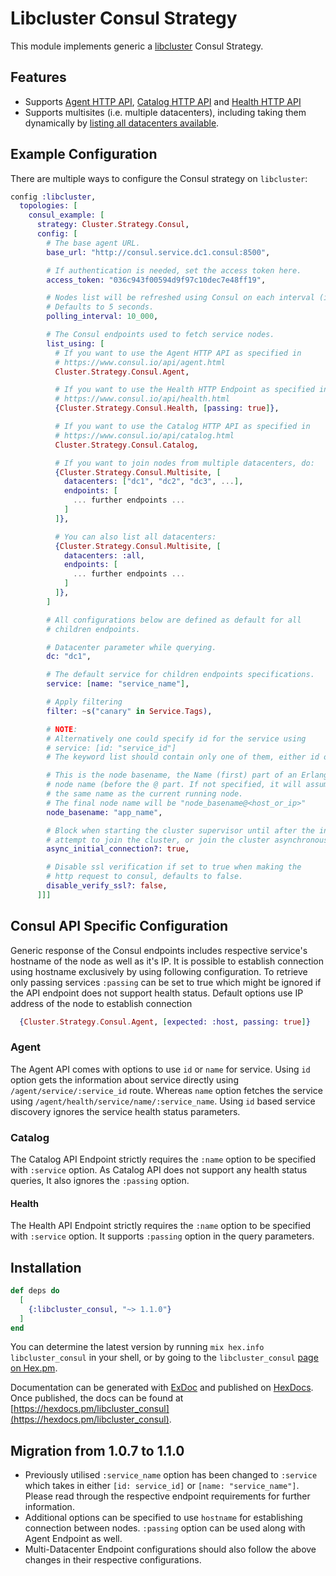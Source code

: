 # Libcluster Consul Strategy

This module implements generic a [libcluster](https://github.com/bitwalker/libcluster) Consul Strategy.

## Features

- Supports [Agent HTTP API](https://www.consul.io/api/agent.html), [Catalog HTTP API](https://www.consul.io/api/catalog.html) and [Health HTTP API](https://www.consul.io/api/health.html)
- Supports multisites (i.e. multiple datacenters), including taking them dynamically by [listing all datacenters available](https://www.consul.io/api/catalog.html#list-datacenters).

## Example Configuration

There are multiple ways to configure the Consul strategy on `libcluster`:

```elixir
config :libcluster,
  topologies: [
    consul_example: [
      strategy: Cluster.Strategy.Consul,
      config: [
        # The base agent URL.
        base_url: "http://consul.service.dc1.consul:8500",

        # If authentication is needed, set the access token here.
        access_token: "036c943f00594d9f97c10dec7e48ff19",

        # Nodes list will be refreshed using Consul on each interval (in µs).
        # Defaults to 5 seconds.
        polling_interval: 10_000,

        # The Consul endpoints used to fetch service nodes.
        list_using: [
          # If you want to use the Agent HTTP API as specified in
          # https://www.consul.io/api/agent.html
          Cluster.Strategy.Consul.Agent,

          # If you want to use the Health HTTP Endpoint as specified in
          # https://www.consul.io/api/health.html
          {Cluster.Strategy.Consul.Health, [passing: true]},

          # If you want to use the Catalog HTTP API as specified in
          # https://www.consul.io/api/catalog.html
          Cluster.Strategy.Consul.Catalog,

          # If you want to join nodes from multiple datacenters, do:
          {Cluster.Strategy.Consul.Multisite, [
            datacenters: ["dc1", "dc2", "dc3", ...],
            endpoints: [
              ... further endpoints ...
            ]
          ]},

          # You can also list all datacenters:
          {Cluster.Strategy.Consul.Multisite, [
            datacenters: :all,
            endpoints: [
              ... further endpoints ...
            ]
          ]},
        ]

        # All configurations below are defined as default for all
        # children endpoints.

        # Datacenter parameter while querying.
        dc: "dc1",

        # The default service for children endpoints specifications.
        service: [name: "service_name"],

        # Apply filtering
        filter: ~s("canary" in Service.Tags),

        # NOTE:
        # Alternatively one could specify id for the service using
        # service: [id: "service_id"]
        # The keyword list should contain only one of them, either id or name.

        # This is the node basename, the Name (first) part of an Erlang
        # node name (before the @ part. If not specified, it will assume
        # the same name as the current running node.
        # The final node name will be "node_basename@<host_or_ip>"
        node_basename: "app_name",

        # Block when starting the cluster supervisor until after the initial
        # attempt to join the cluster, or join the cluster asynchronously.
        async_initial_connection?: true,

        # Disable ssl verification if set to true when making the
        # http request to consul, defaults to false.
        disable_verify_ssl?: false,
      ]]]
```

## Consul API Specific Configuration

Generic response of the Consul endpoints includes respective service's hostname of the node as well as it's IP. It is possible to establish connection using hostname exclusively by using following configuration. To retrieve only passing services `:passing` can be set to true which might be ignored if the API endpoint does not support health status. Default options use IP address of the node to establish connection

```elixir
  {Cluster.Strategy.Consul.Agent, [expected: :host, passing: true]}
```

### Agent

The Agent API comes with options to use `id` or `name` for service. Using `id` option gets the information about service directly using `/agent/service/:service_id` route. Whereas `name` option fetches the service using `/agent/health/service/name/:service_name`. Using `id` based service discovery ignores the service health status parameters. 

### Catalog

The Catalog API Endpoint strictly requires the `:name` option to be specified with `:service` option. As Catalog API does not support any health status queries, It also ignores the `:passing` option. 

#### Health

The Health API Endpoint strictly requires the `:name` option to be specified with `:service` option. It supports `:passing` option in the query parameters.


## Installation

```elixir
def deps do
  [
    {:libcluster_consul, "~> 1.1.0"}
  ]
end
```

You can determine the latest version by running `mix hex.info libcluster_consul` in your shell, or by going to the `libcluster_consul` [page on Hex.pm](https://hex.pm/packages/libcluster_consul).

Documentation can be generated with [ExDoc](https://github.com/elixir-lang/ex_doc) and published on [HexDocs](https://hexdocs.pm). Once published, the docs can be found at [https://hexdocs.pm/libcluster_consul](https://hexdocs.pm/libcluster_consul).

## Migration from 1.0.7 to 1.1.0

* Previously utilised `:service_name` option has been changed to `:service` which takes in either `[id: service_id]` or `[name: "service_name"]`. Please read through the respective endpoint requirements for further information.
* Additional options can be specified to use `hostname` for establishing connection between nodes. `:passing` option can be used along with Agent Endpoint as well.
* Multi-Datacenter Endpoint configurations should also follow the above changes in their respective configurations. 

